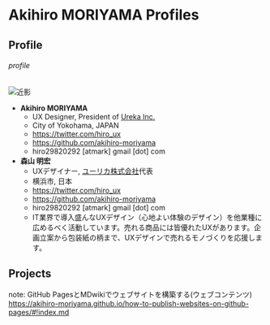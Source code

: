 # Akihiro MORIYAMA Profiles

## Profile

###### profile

![近影](https://avatars3.githubusercontent.com/u/19588967?s=240&v=4)

* **Akihiro MORIYAMA**
  * <i class="fas fa-user-friends fa-fw"></i>UX Designer, President of [Ureka Inc.](https://www.ureka.co.jp/)
  * <i class="fas fa-map-marker-alt fa-fw"></i>City of Yokohama, JAPAN
  * <i class="fab fa-twitter fa-fw"></i>https://twitter.com/hiro_ux
  * <i class="fab fa-github fa-fw"></i>https://github.com/akihiro-moriyama
  * <i class="far fa-envelope fa-fw"></i>hiro29820292 [atmark] gmail [dot] com
* **森山 明宏**
  * <i class="fas fa-user-friends fa-fw"></i>UXデザイナー, [ユーリカ株式会社](https://www.ureka.co.jp/)代表
  * <i class="fas fa-map-marker-alt fa-fw"></i>横浜市, 日本
  * <i class="fab fa-twitter fa-fw"></i>https://twitter.com/hiro_ux
  * <i class="fab fa-github fa-fw"></i>https://github.com/akihiro-moriyama
  * <i class="far fa-envelope fa-fw"></i>hiro29820292 [atmark] gmail [dot] com
  * <i class="far fa-comment-dots fa-fw"></i>IT業界で導入盛んなUXデザイン（心地よい体験のデザイン）を他業種に広めるべく活動しています。売れる商品には皆優れたUXがあります。企画立案から包装紙の柄まで、UXデザインで売れるモノづくりを応援します。

## Projects

note: GitHub PagesとMDwikiでウェブサイトを構築する(ウェブコンテンツ)  
https://akihiro-moriyama.github.io/how-to-publish-websites-on-github-pages/#!index.md